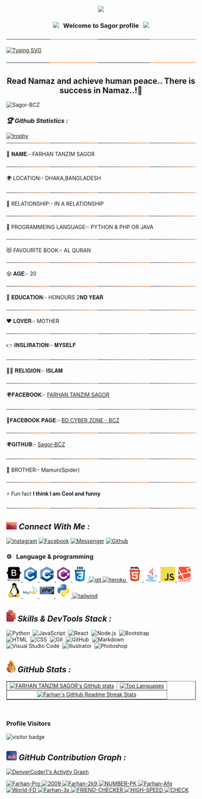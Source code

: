 <p align="center"><img src="https://img.shields.io/badge/MADE%20IN BANGLADESHI-SPAMMAR AND PROGRAMMER-green?colorA=%23ff0000&colorB=%23017e40&style=flat-square">

<h3 align="center">
  <img src="https://emoji.discord.st/emojis/768b108d-274f-4f44-a634-8477b16efce7.gif" width="25">
  &nbsp; Welcome to Sagor profile &nbsp;
  <img src="https://emoji.discord.st/emojis/768b108d-274f-4f44-a634-8477b16efce7.gif" width="25">
</h3>

<img align="center" alt="line" src="https://github.com/DalpatRathore/dalpatrathore/blob/main/assets/images/line-1.svg">

[![Typing SVG](https://readme-typing-svg.herokuapp.com?color=%23F70B10&size=27&lines=I+am+Farhan+Tanzim+Sagor;+It's+Not+A+Just+Name+Bro;It's+A+Brand;Thank+You+Everyone+LvuAll)](https://git.io/typing-svg)

</p>

<img align="center" alt="line" src="https://github.com/DalpatRathore/dalpatrathore/blob/main/assets/images/line-1.svg">

<h2 align="center">Read Namaz and achieve human peace.. There is success in Namaz..!🖤</h2>

<p align="left"> <img src="https://komarev.com/ghpvc/?username=Sagor-BCZ&label=Profile%20views&color=eb4d3d&style=flat-square" alt="Sagor-BCZ" /> </p>
</i></b></h3>

<h3><b><i>🏆 Github Statistics :</i></b></h3>
<a href="https://github.com/Sagor-BCZ"><img title="trophy" src="https://github-profile-trophy.vercel.app/?username=Sagor-BCZ&theme=monokai"></a>


<img align="center" alt="line" src="https://github.com/DalpatRathore/dalpatrathore/blob/main/assets/images/line-2.svg">

 🥰 𝐍𝐀𝐌𝐄:- FARHAN TANZIM SAGOR

<img align="center" alt="line" src="https://github.com/DalpatRathore/dalpatrathore/blob/main/assets/images/line-2.svg">

🌍 LOCATION:- DHAKA,BANGLADESH

<img align="center" alt="line" src="https://github.com/DalpatRathore/dalpatrathore/blob/main/assets/images/line-2.svg">

💚 RELATIONSHIP:- IN A RELATIONSHIP

<img align="center" alt="line" src="https://github.com/DalpatRathore/dalpatrathore/blob/main/assets/images/line-2.svg">

🥰 PROGRAMMEING LANGUAGE:- PYTHON & PHP OR JAVA

<img align="center" alt="line" src="https://github.com/DalpatRathore/dalpatrathore/blob/main/assets/images/line-2.svg">

😻 FAVOURITE BOOK:- AL QURAN

<img align="center" alt="line" src="https://github.com/DalpatRathore/dalpatrathore/blob/main/assets/images/line-2.svg">

😵 𝐀𝐆𝐄:- 20

<img align="center" alt="line" src="https://github.com/DalpatRathore/dalpatrathore/blob/main/assets/images/line-2.svg">

📕 𝐄𝐃𝐔𝐂𝐀𝐓𝐈𝐎𝐍:- HONOURS 2𝐍𝐃 𝐘𝐄𝐀𝐑

<img align="center" alt="line" src="https://github.com/DalpatRathore/dalpatrathore/blob/main/assets/images/line-2.svg">

 ❤ 𝐋𝐎𝐕𝐄𝐑:- MOTHER

<img align="center" alt="line" src="https://github.com/DalpatRathore/dalpatrathore/blob/main/assets/images/line-2.svg">

👉 𝐈𝐍𝐒𝐋𝐈𝐑𝐀𝐓𝐈𝐎𝐍:- 𝐌𝐘𝐒𝐄𝐋𝐅

<img align="center" alt="line" src="https://github.com/DalpatRathore/dalpatrathore/blob/main/assets/images/line-2.svg">

🤲🏻 𝐑𝐄𝐋𝐈𝐆𝐈𝐎𝐍:- 𝐈𝐒𝐋𝐀𝐌

<img align="center" alt="line" src="https://github.com/DalpatRathore/dalpatrathore/blob/main/assets/images/line-2.svg">

🌍𝐅𝐀𝐂𝐄𝐁𝐎𝐎𝐊:- [FARHAN TANZIM SAGOR](https://www.facebook.com/sagor.official.0)

<img align="center" alt="line" src="https://github.com/DalpatRathore/dalpatrathore/blob/main/assets/images/line-2.svg">

👹𝐅𝐀𝐂𝐄𝐁𝐎𝐎𝐊 𝐏𝐀𝐆𝐄:- [BD CYBER ZONE - BCZ](https://www.facebook.com/BCZ.OFFICIAL.01)

<img align="center" alt="line" src="https://github.com/DalpatRathore/dalpatrathore/blob/main/assets/images/line-2.svg">

🌍𝐆𝐈𝐓𝐇𝐔𝐁:- [Sagor-BCZ](https://github.com/Sagor-BCZ)


<img align="center" alt="line" src="https://github.com/DalpatRathore/dalpatrathore/blob/main/assets/images/line-2.svg">

👭 BROTHER:- Mamun(Spider)

<img align="center" alt="line" src="https://github.com/DalpatRathore/dalpatrathore/blob/main/assets/images/line-2.svg">

⚡ Fun fact **I think I am Cool and funny**

<img align="center" alt="line" src="https://github.com/DalpatRathore/dalpatrathore/blob/main/assets/images/line-2.svg">

<h2><img width="28" src="https://github.com/DalpatRathore/dalpatrathore/blob/main/assets/icons/icon-contact.png" /><i> Connect With Me :</i></h2>

[![Instagram](https://img.shields.io/badge/IG-%40farhan.sagor.12-red?style=for-the-badge&logo=instagram)](https://www.instagram.com/farhan.sagor.12)
[![Facebook](https://img.shields.io/badge/Facebook-green?style=for-the-badge&logo=facebook)](https://fb.com/sagor.official.0)
[![Messenger](https://img.shields.io/badge/Chat-Messenger-blue?style=for-the-badge&logo=messenger)](https://m.me/sagor.official.0)
[![Github](https://img.shields.io/badge/Github-Sagor-BCZ?style=for-the-badge&logo=github)](https://github.com/Sagor-BCZ)

### ⚙️ &nbsp; Language & programming

<p align="left"> <a href="https://getbootstrap.com" target="_blank"> <img src="https://raw.githubusercontent.com/devicons/devicon/master/icons/bootstrap/bootstrap-plain-wordmark.svg" alt="bootstrap" width="40" height="40"/> </a> <a href="https://www.cprogramming.com/" target="_blank"> <img src="https://raw.githubusercontent.com/devicons/devicon/master/icons/c/c-original.svg" alt="c" width="40" height="40"/> </a> <a href="https://www.w3schools.com/cpp/" target="_blank"> <img src="https://raw.githubusercontent.com/devicons/devicon/master/icons/cplusplus/cplusplus-original.svg" alt="cplusplus" width="40" height="40"/> </a> <a href="https://www.w3schools.com/cs/" target="_blank"> <img src="https://raw.githubusercontent.com/devicons/devicon/master/icons/csharp/csharp-original.svg" alt="csharp" width="40" height="40"/> </a> <a href="https://www.w3schools.com/css/" target="_blank"> <img src="https://raw.githubusercontent.com/devicons/devicon/master/icons/css3/css3-original-wordmark.svg" alt="css3" width="40" height="40"/> </a> <a href="https://git-scm.com/" target="_blank"> <img src="https://www.vectorlogo.zone/logos/git-scm/git-scm-icon.svg" alt="git" width="40" height="40"/> </a> <a href="https://heroku.com" target="_blank"> <img src="https://www.vectorlogo.zone/logos/heroku/heroku-icon.svg" alt="heroku" width="40" height="40"/> </a> <a href="https://www.w3.org/html/" target="_blank"> <img src="https://raw.githubusercontent.com/devicons/devicon/master/icons/html5/html5-original-wordmark.svg" alt="html5" width="40" height="40"/> </a> <a href="https://www.java.com" target="_blank"> <img src="https://raw.githubusercontent.com/devicons/devicon/master/icons/java/java-original.svg" alt="java" width="40" height="40"/> </a> <a href="https://developer.mozilla.org/en-US/docs/Web/JavaScript" target="_blank"> <img src="https://raw.githubusercontent.com/devicons/devicon/master/icons/javascript/javascript-original.svg" alt="javascript" width="40" height="40"/> </a> <a href="https://laravel.com/" target="_blank"> <img src="https://raw.githubusercontent.com/devicons/devicon/master/icons/laravel/laravel-plain-wordmark.svg" alt="laravel" width="40" height="40"/> </a> <a href="https://www.linux.org/" target="_blank"> <img src="https://raw.githubusercontent.com/devicons/devicon/master/icons/linux/linux-original.svg" alt="linux" width="40" height="40"/> </a> <a href="https://www.mysql.com/" target="_blank"> <img src="https://raw.githubusercontent.com/devicons/devicon/master/icons/mysql/mysql-original-wordmark.svg" alt="mysql" width="40" height="40"/> </a> <a href="https://www.php.net" target="_blank"> <img src="https://raw.githubusercontent.com/devicons/devicon/master/icons/php/php-original.svg" alt="php" width="40" height="40"/> </a> <a href="https://www.python.org" target="_blank"> <img src="https://raw.githubusercontent.com/devicons/devicon/master/icons/python/python-original.svg" alt="python" width="40" height="40"/> </a> <a href="https://tailwindcss.com/" target="_blank"> <img src="https://www.vectorlogo.zone/logos/tailwindcss/tailwindcss-icon.svg" alt="tailwind" width="40" height="40"/> </a> </p>

<h2><img width="25" src="https://github.com/DalpatRathore/dalpatrathore/blob/main/assets/icons/icon-skills.png" /><i> Skills & DevTools Stack :</i></h2>

![Python](https://img.shields.io/badge/-Python-05122A?style=flat&logo=python)&nbsp;
![JavaScript](https://img.shields.io/badge/-JavaScript-05122A?style=flat&logo=javascript)&nbsp;
![React](https://img.shields.io/badge/-React-05122A?style=flat&logo=react)&nbsp;
![Node.js](https://img.shields.io/badge/-Node.js-05122A?style=flat&logo=node.js)&nbsp;
![Bootstrap](https://img.shields.io/badge/-Bootstrap-05122A?style=flat&logo=bootstrap&logoColor=563D7C)\
![HTML](https://img.shields.io/badge/-HTML-05122A?style=flat&logo=HTML5)&nbsp;
![CSS](https://img.shields.io/badge/-CSS-05122A?style=flat&logo=CSS3&logoColor=1572B6)&nbsp;
![Git](https://img.shields.io/badge/-Git-05122A?style=flat&logo=git)&nbsp;
![GitHub](https://img.shields.io/badge/-GitHub-05122A?style=flat&logo=github)&nbsp;
![Markdown](https://img.shields.io/badge/-Markdown-05122A?style=flat&logo=markdown)\
![Visual Studio Code](https://img.shields.io/badge/-Visual%20Studio%20Code-05122A?style=flat&logo=visual-studio-code&logoColor=007ACC)&nbsp;
![Illustrator](https://img.shields.io/badge/-Illustrator-05122A?style=flat&logo=adobe-illustrator)&nbsp;
![Photoshop](https://img.shields.io/badge/-Photoshop-05122A?style=flat&logo=adobe-photoshop)&nbsp;
<h2> <img width="25" src="https://github.com/DalpatRathore/dalpatrathore/blob/main/assets/icons/icon-stats.png" /><i> GitHub Stats :</i></h2>

<table border="1">
  <tr>
    <td valign="top"><a href="https://github.com/Sagor-BCZ/github-readme-stats"> <img src="https://github-readme-stats.vercel.app/api?username=Sagor-BCZ&count_private=true&show_icons=true&icon_color=FFA500&title_color=f4791f&bg_color=0,03071e,0F2027,03071e&text_color=abcdef&border_radius=10" alt ="FARHAN TANZIM SAGOR's GitHub stats"/></td> </a>
    <td valign="top"> <a href="https://github.com/Sagor-BCZ/github-readme-stats"> <img src="https://github-readme-stats.vercel.app/api/top-langs/?username=Sagor-BCZ&layout=compact&langs_count=10" alt ="Top Languages"/></td>
    </a>
  </tr>
   <tr>
    <td colspan="2" align="center"> <a href="https://git.io/streak-stats"> <img src="http://github-readme-streak-stats.herokuapp.com?user=Sagor-BCZ&hide_border=true&background=f6f8fa&stroke=001427&ring=e36414&fire=e36414&currStreakNum=03045e&sideNums=03045e&currStreakLabel=03045e&sideLabels=240046&dates=fb5607&date_format=j%20M%5B%20Y%5D" alt ="Farhan's GitHub Readme Streak Stats"/> </a>  </td> 
    
  </tr>
</table>
<br>

### Profile Visitors

![visitor badge](https://visitor-badge.glitch.me/badge?page_id=Sagor-BCZ.visitor-badge&left_color=blue&right_color=yellow)
<br />

<h2><img width="28" src="https://github.com/DalpatRathore/dalpatrathore/blob/main/assets/icons/icon-graph.png" /><i> GitHub Contribution Graph :</i></h2>

<!-- https://github.com/ashutosh00710/github-readme-activity-graph -->
<a href="https://github.com/Sagor-BCZ/github-readme-activity-graph"><img alt="DenverCoder1's Activity Graph" src="https://denvercoder1-activity-graph.herokuapp.com/graph/?username=Sagor-BCX&bg_color=1F222E&color=F8D866&line=F85D7F&point=FFFFFF&hide_border=true" /></a>

</a>
<a href="https://github.com/Sagor-BCZ/Farhan-Pro"><img title="Farhan-Pro" src="https://github-readme-stats.vercel.app/api/pin/?username=Sagor-BCZ&repo=Farhan-Pro&theme=vision-friendly-dark">

</a>
<a href="https://github.com/Sagor-BCZ/2009"><img title="2009" src="https://github-readme-stats.vercel.app/api/pin/?username=Sagor-BCZ&repo=2009&theme=vision-friendly-dark">

</a>
<a href="https://github.com/Sagor-BCZ/Farhan-2k9"><img title="Farhan-2k9" src="https://github-readme-stats.vercel.app/api/pin/?username=Sagor-BCZ&repo=Farhan-2k9&theme=vision-friendly-dark">

</a>
<a href="https://github.com/Sagor-BCZ/NUMBER-PK"><img title="NUMBER-PK" src="https://github-readme-stats.vercel.app/api/pin/?username=Sagor-BCZ&repo=NUMBER-PK&theme=vision-friendly-dark">

</a>
<a href="https://github.com/Sagor-BCZ/Farhan-Afg"><img title="Farhan-Afg" src="https://github-readme-stats.vercel.app/api/pin/?username=Sagor-BCZ&repo=Mahadi-Afg&theme=vision-friendly-dark">

</a>
<a href="https://github.com/Sagor-BCZ/World-FD"><img title="World-FD" src="https://github-readme-stats.vercel.app/api/pin/?username=Sagor-BCZ&repo=World-FD&theme=vision-friendly-dark">

</a>
<a href="https://github.com/Sagor-BCZ/Farhan-3x"><img title="Farhan-3x" src="https://github-readme-stats.vercel.app/api/pin/?username=Sagor-BCZ&repo=Farhan-3x&theme=vision-friendly-dark">

</a>
<a href="https://github.com/Sagor-BCZ/FRIEND-CHECKER"><img title="FRIEND-CHECKER" src="https://github-readme-stats.vercel.app/api/pin/?username=Sagor-BCZ&repo=FRIEND-CHECKER&theme=vision-friendly-dark">

</a>
<a href="https://github.com/Sagor-BCZ/HIGH-SPEED"><img title="HIGH-SPEED" src="https://github-readme-stats.vercel.app/api/pin/?username=Sagor-BCZ&repo=HIGH-SPEED&theme=vision-friendly-dark">

</a>
<a href="https://github.com/Sagor-BCZ/CHECK"><img title="CHECK" src="https://github-readme-stats.vercel.app/api/pin/?username=Sagor-BCZ&repo=CHECK&theme=vision-friendly-dark">
